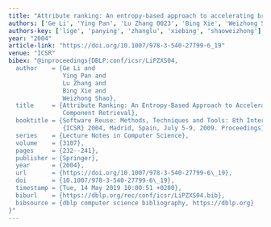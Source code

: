```yaml
---
title: "Attribute ranking: An entropy-based approach to accelerating browsing-based component retrieval"
authors: ['Ge Li', 'Ying Pan', 'Lu Zhang 0023', 'Bing Xie', 'Weizhong Shao']
authors-key: ['lige', 'panying', 'zhanglu', 'xiebing', 'shaoweizhong']
year: "2004"
article-link: "https://doi.org/10.1007/978-3-540-27799-6_19"
venue: "ICSR"
bibex: "@inproceedings{DBLP:conf/icsr/LiPZXS04,
  author    = {Ge Li and
               Ying Pan and
               Lu Zhang and
               Bing Xie and
               Weizhong Shao},
  title     = {Attribute Ranking: An Entropy-Based Approach to Accelerating Browsing-Based
               Component Retrieval},
  booktitle = {Software Reuse: Methods, Techniques and Tools: 8th International Conference,
               {ICSR} 2004, Madrid, Spain, July 5-9, 2009. Proceedings},
  series    = {Lecture Notes in Computer Science},
  volume    = {3107},
  pages     = {232--241},
  publisher = {Springer},
  year      = {2004},
  url       = {https://doi.org/10.1007/978-3-540-27799-6\_19},
  doi       = {10.1007/978-3-540-27799-6\_19},
  timestamp = {Tue, 14 May 2019 10:00:51 +0200},
  biburl    = {https://dblp.org/rec/conf/icsr/LiPZXS04.bib},
  bibsource = {dblp computer science bibliography, https://dblp.org}
}"
---
```

